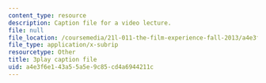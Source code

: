 ```yaml
---
content_type: resource
description: Caption file for a video lecture.
file: null
file_location: /coursemedia/21l-011-the-film-experience-fall-2013/a4e3f6e143a55a5e9c85cd4a6944211c_mPCTR32vxWo.srt
file_type: application/x-subrip
resourcetype: Other
title: 3play caption file
uid: a4e3f6e1-43a5-5a5e-9c85-cd4a6944211c
---
```

